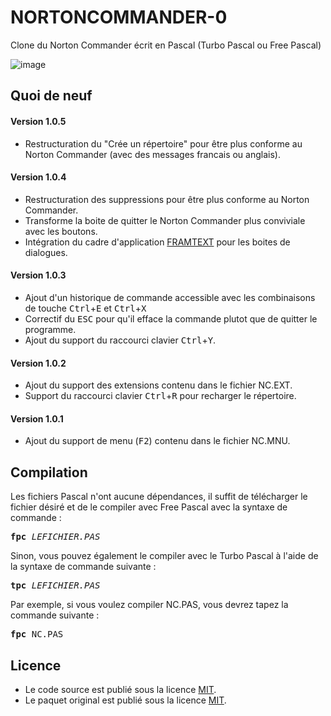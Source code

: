 # NORTONCOMMANDER-0
Clone du Norton Commander écrit en Pascal (Turbo Pascal ou Free Pascal)

![image](https://github.com/gladir/NORTONCOMMANDER-0/assets/11842176/79e3db12-9fbf-4989-91a8-0bdab195dda8)

<h2>Quoi de neuf</h2>

<h4>Version 1.0.5</h4>
<ul>
  <li>Restructuration du "Crée un répertoire" pour être plus conforme au Norton Commander (avec des messages francais ou anglais).</li>
</ul>

<h4>Version 1.0.4</h4>
<ul>
  <li>Restructuration des suppressions pour être plus conforme au Norton Commander.</li>
  <li>Transforme la boite de quitter le Norton Commander plus conviviale avec les boutons.</li>
  <li>Intégration du cadre d'application <a href="https://github.com/gladir/FRAMTEXT" target="_blank">FRAMTEXT</a> pour les boites de dialogues.</li>
</ul>

<h4>Version 1.0.3</h4>
<ul>
  <li>Ajout d'un historique de commande accessible avec les combinaisons de touche <kbd>Ctrl</kbd>+<kbd>E</kbd> et <kbd>Ctrl</kbd>+<kbd>X</kbd></li>
  <li>Correctif du <kbd>ESC</kbd> pour qu'il efface la commande plutot que de quitter le programme.</li>
  <li>Ajout du support du raccourci clavier <kbd>Ctrl</kbd>+<kbd>Y</kbd>.</li>
</ul>


<h4>Version 1.0.2</h4>
<ul>
  <li>Ajout du support des extensions contenu dans le fichier NC.EXT.</li>
  <li>Support du raccourci clavier <kbd>Ctrl</kbd>+<kbd>R</kbd> pour recharger le répertoire.</li>
</ul>

<h4>Version 1.0.1</h4>
<ul>
  <li>Ajout du support de menu (<kbd>F2</kbd>) contenu dans le fichier NC.MNU.</li>
</ul>

<h2>Compilation</h2>
	
Les fichiers Pascal n'ont aucune dépendances, il suffit de télécharger le fichier désiré et de le compiler avec Free Pascal avec la syntaxe de commande  :

<pre><b>fpc</b> <i>LEFICHIER.PAS</i></pre>
	
Sinon, vous pouvez également le compiler avec le Turbo Pascal à l'aide de la syntaxe de commande suivante :	

<pre><b>tpc</b> <i>LEFICHIER.PAS</i></pre>
	
Par exemple, si vous voulez compiler NC.PAS, vous devrez tapez la commande suivante :

<pre><b>fpc</b> NC.PAS</pre>

<h2>Licence</h2>
<ul>
 <li>Le code source est publié sous la licence <a href="https://github.com/gladir/NORTONCOMMANDER-0/blob/main/LICENSE">MIT</a>.</li>
 <li>Le paquet original est publié sous la licence <a href="https://github.com/gladir/NORTONCOMMANDER-0/blob/main/LICENSE">MIT</a>.</li>
</ul>
